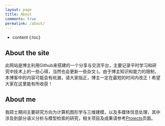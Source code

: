 ```yaml
---
layout: page
title: About
comments: true
permalink: /about/
---
```


* content
{:toc}

## About the site

此网站是博主利用Github来搭建的一个分享与交流平台，主要记录平时学习和研究中技术上的一些心得，当然也会更新一些杂文:)。由于博主知识和能力的限制，本博客中的内容可能会有纰漏，请大家指正，博主一定在最短的时间内改正！希望大家在这里能有所收获！  



## About me

我硕士期间主要研究方向为计算机图形学与三维建模，以及多媒体信息处理，其中涉及到部分语义分析与模型检索的研究，相关项目及成果请参考[Projects](https://zxl16616.github.io/projects/)页面。


